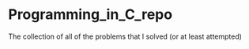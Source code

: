 # Programming_in_C_repo
The collection of all of the problems that I solved (or at least attempted)
